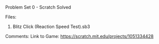 Problem Set 0 - Scratch
Solved

Files:
1. Blitz Click (Reaction Speed Test).sb3

Comments:
Link to Game: https://scratch.mit.edu/projects/1051334428

